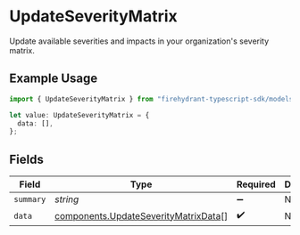 # UpdateSeverityMatrix

Update available severities and impacts in your organization's severity matrix.

## Example Usage

```typescript
import { UpdateSeverityMatrix } from "firehydrant-typescript-sdk/models/components";

let value: UpdateSeverityMatrix = {
  data: [],
};
```

## Fields

| Field                                                                                        | Type                                                                                         | Required                                                                                     | Description                                                                                  |
| -------------------------------------------------------------------------------------------- | -------------------------------------------------------------------------------------------- | -------------------------------------------------------------------------------------------- | -------------------------------------------------------------------------------------------- |
| `summary`                                                                                    | *string*                                                                                     | :heavy_minus_sign:                                                                           | N/A                                                                                          |
| `data`                                                                                       | [components.UpdateSeverityMatrixData](../../models/components/updateseveritymatrixdata.md)[] | :heavy_check_mark:                                                                           | N/A                                                                                          |